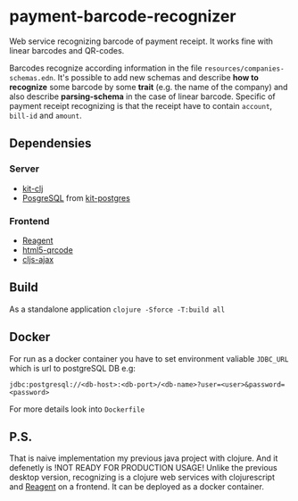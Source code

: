 # payment-barcode-recognizer
Web service recognizing barcode of payment receipt. It works fine with linear barcodes and QR-codes.

Barcodes recognize according information in the file `resources/companies-schemas.edn`. It's possible to add new schemas and describe **how to recognize** some barcode by some **trait** (e.g. the name of the company) and also describe **parsing-schema** in the case of linear barcode. Specific of payment receipt recognizing is that the receipt have to contain `account`, `bill-id` and `amount`.


## Dependensies
### Server
- [kit-clj](https://kit-clj.github.io/) 
- [PosgreSQL](https://www.postgresql.org/) from [kit-postgres](https://clojars.org/io.github.kit-clj/kit-postgres) 

### Frontend
- [Reagent](https://reagent-project.github.io/)
- [html5-qrcode](https://github.com/mebjas/html5-qrcode)
- [cljs-ajax](https://github.com/JulianBirch/cljs-ajax)

## Build

As a standalone application `clojure -Sforce -T:build all`

## Docker

For run as a docker container you have to set environment valiable `JDBC_URL` which is url to postgreSQL DB e.g:
```
jdbc:postgresql://<db-host>:<db-port>/<db-name>?user=<user>&password=<password>
```
For more details look into `Dockerfile`


## P.S.
That is naive implementation my previous java project with clojure. And it defenetly is !NOT READY FOR PRODUCTION USAGE! 
Unlike the previous desktop version, recognizing is a clojure web services with clojurescript and [Reagent](https://reagent-project.github.io/) on a frontend.
It can be deployed as a docker container.
